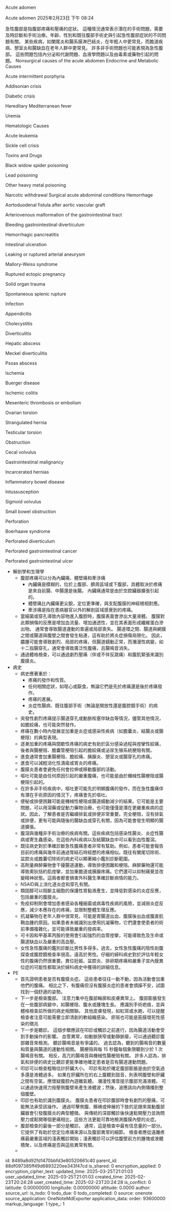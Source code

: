 Acute adomen

Acute adomen
2025年2月23日
下午 08:24

急性腹部是指腹部疼痛和壓痛的症狀。 這種情況通常表示潛在的手術問題，需要及時診斷和手術治療。年齡、性別和既往腹部手術史與引起急性腹部症狀的不同問題有關。 某些疾病，如闌尾炎和腸系膜淋巴結炎，在年輕人中更常見，而膽道疾病、憩室炎和腸缺血在老年人群中更常見。 許多非手術問題也可能表現為急性腹部。 這些問題包括內分泌和代謝問題、血液學問題以及由毒素或藥物引起的問題。
Nonsurgical causes of the acute abdomen
Endocrine and Metabolic Causes

Acute intermittent porphyria

Addisonian crisis

Diabetic crisis

Hereditary Mediterranean fever

Uremia

Hematologic Causes

Acute leukemia

Sickle cell crisis

Toxins and Drugs

Black widow spider poisoning

Lead poisoning

Other heavy metal poisoning

Narcotic withdrawal
Surgical acute abdominal conditions
Hemorrhage

Aortoduodenal fistula after aortic vascular graft

Arteriovenous malformation of the gastrointestinal tract

Bleeding gastrointestinal diverticulum

Hemorrhagic pancreatitis

Intestinal ulceration

Leaking or ruptured arterial aneurysm

Mallory-Weiss syndrome

Ruptured ectopic pregnancy

Solid organ trauma

Spontaneous splenic rupture

Infection

Appendicitis

Cholecystitis

Diverticulitis

Hepatic abscess

Meckel diverticulitis

Psoas abscess

Ischemia

Buerger disease

Ischemic colitis

Mesenteric thrombosis or embolism

Ovarian torsion

Strangulated hernia

Testicular torsion

Obstruction

Cecal volvulus

Gastrointestinal malignancy

Incarcerated hernias

Inflammatory bowel disease

Intussusception

Sigmoid volvulus

Small bowel obstruction

Perforation

Boerhaave syndrome

Perforated diverticulum

Perforated gastrointestinal cancer

Perforated gastrointestinal ulcer
- 解剖學和生理學
  - 腹部疼痛可以分為內臟痛、體壁痛和牽涉痛
    - 內臟痛是模糊的，位於上腹部、臍周區域或下腹部，具體取決於疼痛是來自前腸、中腸還是後腸。 內臟痛通常是由於空腔臟器擴張引起的。
    - 體壁痛比內臟痛更尖銳，定位更準確，與支配腹膜的神經根相對應。
    - 牽涉痛是指在患病器官以外的解剖區域感覺到的疼痛。
  - 當細菌或穿孔導致內容物進入腹腔時，腹膜表面會滲出大量液體。 腹膜對此類損傷的反應是增加血流量、增加通透性，並在其表面形成纖維蛋白滲出物。 通常會導致腸道運動的普遍或局部喪失。 腸道環之間、腸道與網膜之間或腸道與腹壁之間會發生粘連，這有助於將炎症損傷局限化。 因此，膿腫可能會導致劇烈、局部的疼痛，但腸道蠕動正常，而瀰漫性病變，如十二指腸穿孔，通常會導致廣泛性腹痛，且腸鳴音消失。
  - 通過體格檢查，可以通過劇烈壓痛（伴或不伴反跳痛）和腹肌緊張來識別腹膜炎。
- 病史
  - 病史應著重於：
    - 疼痛的發作和性質。
    - 任何相關症狀，如噁心或厭食，無論它們是先於疼痛還是後於疼痛發作。
    - 疼痛的進展。
    - 炎症性腸病、既往腹部手術（無論是開放性還是腹腔鏡手術）的病史。
  - 突發性劇烈疼痛提示腸道穿孔或動脈栓塞伴缺血等情況，儘管其他情況，如膽絞痛，也可能突然發作。
  - 疼痛在數小時內發展並加重是炎症或感染性疾病（如膽囊炎、結腸炎或腸梗阻）的典型表現。
  - 逐漸加重的疼痛與間歇性疼痛的病史有助於區分感染過程與痙攣性絞痛，後者與腸梗阻、膽囊管梗阻引起的膽絞痛或泌尿生殖系統梗阻有關。
  - 進食通常會加重腸梗阻、膽絞痛、胰腺炎、憩室炎或腸穿孔的疼痛。
  - 進食可以減輕消化性潰瘍或胃炎的疼痛。
  - 腹膜炎患者會避免任何會拉伸或移動腹部的活動。
  - 嘔吐可能是由任何原因引起的嚴重腹痛，也可能是由於機械性腸梗阻或腸梗阻引起的。
  - 在許多非手術疾病中，嘔吐更可能先於明顯腹痛的發作，而在急性腹痛伴有潛在手術原因的情況下，疼痛會先於嘔吐。
  - 便秘或排便困難可能是機械性梗阻或腸道蠕動減少的結果。它可能是主要問題，可以用瀉藥或促動力藥物治療，也可能僅僅是潛在更嚴重疾病的症狀。因此，了解患者是否繼續排氣或排便非常重要。完全梗阻，沒有排氣或排便，更有可能與隨後的腸缺血或穿孔有關，因為可能會發生明顯的腸道擴張。
  - 腹瀉與幾種非手術治療的疾病有關。這些疾病包括感染性腸炎、炎症性腸病或寄生蟲感染。在這些內科疾病以及結腸缺血中可以看到血性腹瀉。
  - 既往病史對於準確診斷急性腹痛患者非常有幫助。例如，患者可能會報告目前的疼痛與幾年前通過腎結石時經歷的疼痛相似。既往有闌尾切除術、盆腔炎或膽囊切除術的病史可以顯著縮小鑑別診斷範圍。
  - 高劑量麻醉藥物會干擾腸道運動，導致排便困難和梗阻。麻醉藥物還可能導致奧狄括約肌痙攣，並加重膽道或胰腺疼痛。它們還可以抑制痛覺並改變精神狀態。這兩者都會損害外科醫生準確診斷病情的能力。
  - NSAID與上消化道炎症和穿孔有關。
  - 類固醇可以阻斷主細胞的保護性胃黏液產生，並降低對感染的炎症反應，包括嚴重的腹膜炎。
  - 免疫抑制劑會增加患者感染各種細菌或病毒性疾病的風險，並減弱炎症反應，減少本應存在的疼痛，並限制整體生理反應。
  - 抗凝藥物在老年人群中很常見，可能是胃腸道出血、腹膜後出血或腹直肌鞘血腫的原因。如果患者未被識別出使用抗凝藥物，它們還會使患者的術前準備複雜化，並可能導致嚴重的發病率。
  - 可卡因和甲基苯丙胺的使用會引起強烈的血管痙攣，可能導致危及生命或腸道缺血以及嚴重的高血壓。
  - 女性急性腹痛的鑑別診斷比男性多得多。過去，女性急性腹痛的陰性剖腹探查或腹腔鏡檢查率很高，遠高於男性。仔細的婦科病史對於評估年輕女性的腹痛仍然很重要。異位妊娠、盆腔炎、排卵期疼痛和嚴重子宮內膜異位症的可能性都取決於婦科病史中獲得的詳細信息。
- PE
  - 首先證明患者是否有腹膜炎症。 這些患者往往一動不動，因為活動會加重他們的腹痛。 相比之下，有腹痛但沒有腹膜炎症的患者會煩躁不安，試圖找到一個舒適的姿勢。
  - 下一步是檢查腹部。 注意力集中在腹部輪廓和皮膚異常上。 腹部膨脹發生在一些腹部病變中，如腸梗阻、腹水或腫塊生長。 應識別手術疤痕，並與體格檢查前所做的病史相關聯。 其他皮膚發現，如紅斑或水皰，可以提醒檢查者注意可能需要立即清創的軟組織感染。 瘀斑也可能是筋膜壞死性感染的徵兆
  - 下一步是聽診。 這個步驟應該在叩診或觸診之前進行，因為腸道活動會受到手動操作的影響。 血管異常，如動脈狹窄或動靜脈瘘，可以通過聽診腹部雜音來檢測。 聽診腸鳴音是有爭議的。 過去認為，聽到的腸鳴音的數量和質量與腸道的運動性相關。 腸梗阻與每 15 秒鐘每個象限聽到少於 1 次腸鳴音有關。 相反，高亢的腸鳴音與機械性腸梗阻有關。 許多人認為，排氣和排便的病史比聽診更能準確地確定患者是否有腸道運動問題。
  - 叩診可以檢查粗略估計肝臟大小。 叩診有助於確定腹部膨脹是由於空氣過多還是液體過多。 如果在肝臟所在的右上腹聽到鼓音，則表明腹壁和肝臟之間有空氣，應懷疑腹腔內遊離氣體。 瀰漫性濁音提示腹部充滿液體。 可以通過快速用力按壓側腹壁來產生液體波；然後，波應該向內側傳播到整個腹壁。
  - 叩診也有助於識別腹膜炎。 腹膜炎患者在叩診腹部時會有劇烈的壓痛，可能無法承受該操作。 通過叩擊側腹、髂嵴或伸展的下肢的足跟來晃動腹部臟器會引發腹膜炎的典型體徵。 與傳統的深部觸診後快速鬆開壓力並詢問壓力或鬆開哪個更痛相比，這些方法更能可靠地檢測腹膜內壁的炎症。
  - 腹部檢查的最後一部分是觸診。 通常，這是檢查中最有信息量的一部分。 它提供了有助於您定位疼痛來源以及腹部異常的細節。 檢查者應從遠離疼痛最嚴重區域的淺表觸診開始；淺表觸診可以評估腹壁前方的腫塊或液體積聚，以及疼痛是否與這些異常有關。
  - 


id: 8489a8d92fd1470bbfd3e80520661c40
parent_id: 88df097385ff49d6893220ee343f47cd
is_shared: 0
encryption_applied: 0
encryption_cipher_text: 
updated_time: 2025-03-25T21:01:03
user_updated_time: 2025-03-25T21:01:03
created_time: 2025-02-23T20:24:28
user_created_time: 2025-02-23T20:24:28
is_conflict: 0
latitude: 0.00000000
longitude: 0.00000000
altitude: 0.0000
author: 
source_url: 
is_todo: 0
todo_due: 0
todo_completed: 0
source: onenote
source_application: OneNoteMdExporter
application_data: 
order: 93600000
markup_language: 1
type_: 1